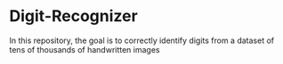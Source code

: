 # Digit-Recognizer
In this repository, the goal is to correctly identify digits from a dataset of tens of thousands of handwritten images
